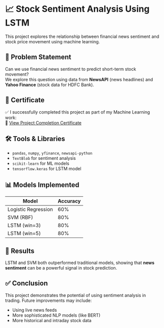 # 📈 Stock Sentiment Analysis Using LSTM

This project explores the relationship between financial news sentiment and stock price movement using machine learning.

## 🧠 Problem Statement

Can we use financial news sentiment to predict short-term stock movement?  
We explore this question using data from **NewsAPI** (news headlines) and **Yahoo Finance** (stock data for HDFC Bank).

## 📄 Certificate

✅ I successfully completed this project as part of my Machine Learning work:  
🔗 [View Project Completion Certificate](https://drive.google.com/file/d/1PBHLWNwmblr7BUyGOXx3tNsFiiSYwslJ/view?usp=sharing)

## 🛠 Tools & Libraries

- `pandas`, `numpy`, `yfinance`, `newsapi-python`
- `TextBlob` for sentiment analysis
- `scikit-learn` for ML models
- `tensorflow.keras` for LSTM model

## 📊 Models Implemented

| Model              | Accuracy |
|-------------------|----------|
| Logistic Regression | 60%      |
| SVM (RBF)          | 80%      |
| LSTM (win=3)       | 80%      |
| LSTM (win=5)       | 80%      |

## 📌 Results

LSTM and SVM both outperformed traditional models, showing that **news sentiment** can be a powerful signal in stock prediction.

## ✅ Conclusion

This project demonstrates the potential of using sentiment analysis in trading. Future improvements may include:
- Using live news feeds
- More sophisticated NLP models (like BERT)
- More historical and intraday stock data
